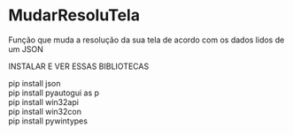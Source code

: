 # MudarResoluTela


Função que muda a resolução da sua tela de acordo com os dados lidos de um JSON

INSTALAR E VER ESSAS BIBLIOTECAS

pip install json<br/>
pip install pyautogui as p<br/>
pip install  win32api<br/>
pip install win32con<br/>
pip install  pywintypes<br/>
